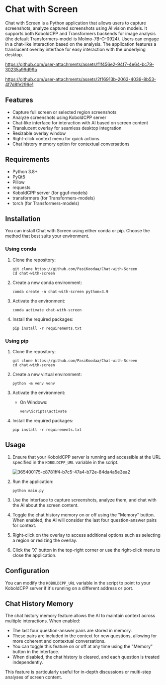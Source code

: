 # Chat with Screen

Chat with Screen is a Python application that allows users to capture screenshots, analyze captured screenshots using AI vision models. It supports both KoboldCPP and Transformers backends for image analysis (the default Transformers-model is Molmo-7B-O-0924). Users can engage in a chat-like interaction based on the analysis. The application features a translucent overlay interface for easy interaction with the underlying desktop.



https://github.com/user-attachments/assets/f1f456e2-94f7-4e64-bc79-30235a99d99a



https://github.com/user-attachments/assets/2f16913b-2063-4039-8b53-4f7d8fe296e1



## Features

- Capture full screen or selected region screenshots
- Analyze screenshots using KoboldCPP server
- Chat-like interface for interaction with AI based on screen content
- Translucent overlay for seamless desktop integration
- Resizable overlay window
- Right-click context menu for quick actions
- Chat history memory option for contextual conversations

## Requirements

- Python 3.8+
- PyQt5
- Pillow
- requests
- KoboldCPP server (for gguf-models)
- transformers (for Transformers-models)
- torch (for Transformers-models)

## Installation

You can install Chat with Screen using either conda or pip. Choose the method that best suits your environment.

### Using conda

1. Clone the repository:
   ```
   git clone https://github.com/PasiKoodaa/Chat-with-Screen
   cd chat-with-screen
   ```

2. Create a new conda environment:
   ```
   conda create -n chat-with-screen python=3.9
   ```

3. Activate the environment:
   ```
   conda activate chat-with-screen
   ```

4. Install the required packages:
   ```
   pip install -r requirements.txt

   ```

### Using pip

1. Clone the repository:
   ```
   git clone https://github.com/PasiKoodaa/Chat-with-Screen
   cd chat-with-screen
   ```

2. Create a new virtual environment:
   ```
   python -m venv venv
   ```

3. Activate the environment:
   - On Windows:
     ```
     venv\Scripts\activate
     ```


4. Install the required packages:
   ```
   pip install -r requirements.txt
   ```

## Usage

1. Ensure that your KoboldCPP server is running and accessible at the URL specified in the `KOBOLDCPP_URL` variable in the script.

   ![365400175-c8781ff4-b7c5-47a4-b72e-84da4a5e3ea2](https://github.com/user-attachments/assets/cc67f01b-b45f-47ea-95ff-b52e68eda563)

2. Run the application:
   ```
   python main.py
   ```
3. Use the interface to capture screenshots, analyze them, and chat with the AI about the screen content.
4. Toggle the chat history memory on or off using the "Memory" button. When enabled, the AI will consider the last four question-answer pairs for context.
5. Right-click on the overlay to access additional options such as selecting a region or resizing the overlay.
6. Click the 'X' button in the top-right corner or use the right-click menu to close the application.


## Configuration

You can modify the `KOBOLDCPP_URL` variable in the script to point to your KoboldCPP server if it's running on a different address or port.

## Chat History Memory

The chat history memory feature allows the AI to maintain context across multiple interactions. When enabled:

- The last four question-answer pairs are stored in memory.
- These pairs are included in the context for new questions, allowing for more coherent and contextual conversations.
- You can toggle this feature on or off at any time using the "Memory" button in the interface.
- When disabled, the chat history is cleared, and each question is treated independently.

This feature is particularly useful for in-depth discussions or multi-step analyses of screen content.



